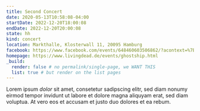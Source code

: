```yaml
---
title: Second Concert
date: 2020-05-13T10:58:08-04:00
startDate: 2022-12-20T18:00:08
endDate: 2022-12-20T20:00:08
state: hh
kind: concert
location: Markthalle, Klosterwall 11, 20095 Hamburg
facebook: https://www.facebook.com/events/648460603506862/?acontext=%7B%22event_action_history%22%3A[%7B%22mechanism%22%3A%22your_upcoming_events_unit%22%2C%22surface%22%3A%22bookmark%22%7D]%2C%22ref_notif_type%22%3Anull%7D
homepage: https://www.livingdead.de/events/ghostship.html
_build:
  render: false # no permalink/single-page, we WANT THIS
  list: true # but render on the list pages
---
```


Lorem ipsum *dolor* sit amet, consetetur sadipscing elitr, sed diam nonumy eirmod tempor invidunt ut labore et dolore magna aliquyam erat, sed diam voluptua. At vero eos et accusam et justo duo dolores et ea rebum. 